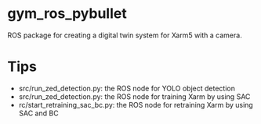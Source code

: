 # gym_ros_pybullet

ROS package for creating a digital twin system for Xarm5 with a camera.


# Tips
- src/run_zed_detection.py: the ROS node for YOLO object detection
- src/run_zed_detection.py: the ROS node for training Xarm by using SAC
- rc/start_retraining_sac_bc.py: the ROS node for retraining Xarm by using SAC and BC


